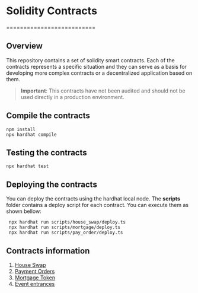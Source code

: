 # Solidity Contracts
==========================

## Overview
This repository contains a set of solidity smart contracts. Each of the contracts represents a specific situation and they can serve as a basis for developing more complex contracts or a decentralized application based on them.

> **Important**: This contracts have not been audited and should not be used directly in a production environment. 

## Compile the contracts

```shell
npm install
npx hardhat compile
```

## Testing the contracts

```shell
npx hardhat test
```

## Deploying the contracts
You can deploy the contracts using the hardhat local node. The **scripts** folder contains a deploy script for each contract. You can execute them as shown bellow:

```shell
 npx hardhat run scripts/house_swap/deploy.ts
 npx hardhat run scripts/mortgage/deploy.ts
 npx hardhat run scripts/pay_order/deploy.ts
```

## Contracts information
1. [House Swap](/docs/house_swap.md)
2. [Payment Orders](/docs/payment_order.md)
3. [Mortgage Token](/docs/mortgage.md)
4. [Event entrances](/docs/event_entrances.md)